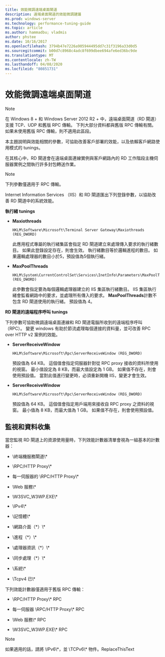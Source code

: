 ```yaml
---
title: 效能微調遠端桌面閘道
description: 遠端桌面閘道的效能微調建議
ms.prod: windows-server
ms.technology: performance-tuning-guide
ms.topic: article
ms.author: hammadbu; vladmis
author: phstee
ms.date: 10/16/2017
ms.openlocfilehash: 3794b47e7226a905944495dd7c31f3196a33d0d5
ms.sourcegitcommit: b00d7c8968c4adc8f699dbee694afe6ed36bc9de
ms.translationtype: MT
ms.contentlocale: zh-TW
ms.lasthandoff: 04/08/2020
ms.locfileid: "80851731"
---
```

# <a name="performance-tuning-remote-desktop-gateways"></a>效能微調遠端桌面閘道

> [!NOTE]
> 在 Windows 8 + 和 Windows Server 2012 R2 + 中，遠端桌面閘道（RD 閘道）支援 TCP、UDP 和舊版 RPC 傳輸。 下列大部分資料都與舊版 RPC 傳輸有關。 如果未使用舊版 RPC 傳輸，則不適用此區段。

本主題說明與效能相關的參數，可協助改善客戶部署的效能，以及依賴客戶網路使用模式的 tunings。

在其核心中，RD 閘道會在遠端桌面連線實例與客戶網路內的 RD 工作階段主機伺服器實例之間執行許多封包轉送作業。

> [!NOTE]
> 下列參數僅適用于 RPC 傳輸。

Internet Information Services （IIS）和 RD 閘道匯出下列登錄參數，以協助改善 RD 閘道中的系統效能。

**執行緒 tunings**

-   **Maxiothreads**

    ``` syntax
    HKLM\Software\Microsoft\Terminal Server Gateway\Maxiothreads (REG_DWORD)
    ```

    此應用程式專屬的執行緒集區會指定 RD 閘道建立來處理傳入要求的執行緒數目。 如果此登錄設定存在，則會生效。 執行緒數目等於邏輯進程的數目。 如果邏輯處理器的數目小於5，預設值為5個執行緒。

-   **MaxPoolThreads**

    ``` syntax
    HKLM\System\CurrentControlSet\Services\InetInfo\Parameters\MaxPoolThreads (REG_DWORD)
    ```

    此參數會指定要為每個邏輯處理器建立的 IIS 集區執行緒數目。 IIS 集區執行緒會監看網路中的要求，並處理所有傳入的要求。 **MaxPoolThreads**計數不包含 RD 閘道使用的執行緒。 預設值為 4。

**RD 閘道的遠端程序呼叫 tunings**

下列參數可協助微調遠端桌面連線和 RD 閘道電腦所收到的遠端程序呼叫（RPC）。 變更 windows 有助於節流處理每個連接的資料量，並可改善 RPC over HTTP v2 案例的效能。

-   **ServerReceiveWindow**

    ``` syntax
    HKLM\Software\Microsoft\Rpc\ServerReceiveWindow (REG_DWORD)
    ```

    預設值為 64 KB。 這個值會指定伺服器針對從 RPC proxy 接收的資料所使用的視窗。 最小值設定為 8 KB，而最大值設定為 1 GB。 如果值不存在，則會使用預設值。 當對此值進行變更時，必須重新開機 IIS，變更才會生效。

-   **ServerReceiveWindow**

    ``` syntax
    HKLM\Software\Microsoft\Rpc\ServerReceiveWindow (REG_DWORD)
    ```

    預設值為 64 KB。 這個值會指定用戶端用來接收自 RPC proxy 之資料的視窗。 最小值為 8 KB，而最大值為 1 GB。 如果值不存在，則會使用預設值。

## <a name="monitoring-and-data-collection"></a>監視和資料收集

當您監視 RD 閘道上的資源使用量時，下列效能計數器清單會視為一組基本的計數器：

-   \\終端機服務閘道\\\*

-   \\RPC/HTTP Proxy\\\*

-   每一伺服器的 \\RPC/HTTP Proxy\\\*

-   \\Web 服務\\\*

-   \\W3SVC\_W3WP.EXE\\\*

-   \\IPv4\\\*

-   \\記憶體\\\*

-   \\網路介面（\*）\\\*

-   \\進程（\*）\\\*

-   \\處理器資訊（\*）\\\*

-   \\同步處理（\*）\\\*

-   \\系統\\\*

-   \\Tcpv4 已\\\*

下列效能計數器僅適用于舊版 RPC 傳輸：

-   \\RPC/HTTP Proxy\\\* RPC

-   每一伺服器 \\RPC/HTTP Proxy\\\* RPC

-   \\Web 服務\\\* RPC

-   \\W3SVC\_W3WP.EXE\\\* RPC

> [!NOTE]
> 如果適用的話，請將 \\IPv6\\\*，並 \\TCPv6\\\* 物件。ReplaceThisText

